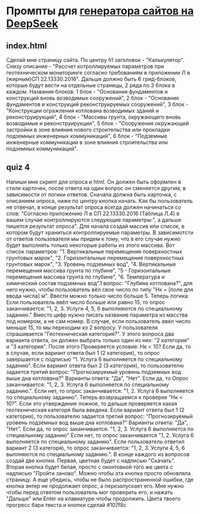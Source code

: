 # Промпты для [генератора сайтов на DeepSeek](https://huggingface.co/spaces/enzostvs/deepsite)

## index.html

Сделай мне страницу сайта. По центру h1 заголовок - "Калькулятор". Снизу описание - "Рассчет котроллируемых параметров при геотехническом мониторинге согласно требованиям в приложении Л в (жирным)СП 22.13330.2016". Дальше должно быть 6 грид-блоков, которые будут вести на отдельные страницы, 2 ряда по 3 блока в каждом. Названия блоков: 1 блок - "Основания фундаментов и конструкций вновь возводимых сооружений", 2 блок - "Основания фундаментов и конструкций реконструируемых сооружений", 3 блок - "Конструкции огражления котлована возводимых зданий и реконструирукций", 4 блок - "Массивы грунта, окружающего вновь возводимые и реконструирукции", 5 блок - "Сооружения окружающей застройки в зоне влияния нового строительства или прокладки подземных инженерных коммуникаций", 6 блок - "Подземные инженерные коммуникации в зоне влияния строительства или подземных коммуникаций".

## quiz 4
Напиши мне скрипт для опроса и html. Он должен быть оформлен в стиле карточек, после ответа на один вопрос он сменяется другим, в зависимости от логики ответов. Сначала должна быть карточка, с описанием опроса, ниже по центру кнопка начать. Как бы пользователь не отвечал, в конце результат опроса всегда должен начинаться со слов: "Согласно приложению Л в СП 22.13330.2016 (Таблица Л.4) в вашем случае контроллируются следующие параметры:", а дальше пишется результат опроса". Для начала создай массив или список, в котором будут храниться контроллируемые параметры. В зависимотсти от ответов пользователя мы придем к тому, что в его случае нужно будет выполнять только некоторые работы из этого массива. Вот список параметров: "1. Вертикальные перемещения поверхностных грунтовых марок", "2. Горизонтальные перемещения поверхностных грунтовых марок", "3. Уровень подземных вод", "4. Вертикальные перемещения массива грунта по глубине", "5 - Горизонтальные перемещения массива грунта по глубине", "6. Температура и химический состав подземных вод".1 вопрос: "Глубина котлована?", для него нужно, чтобы пользователь вёл свое число по типу "Hк = [поле для ввода числа] м". Ввести можно только число больше 5. Теперь логика: Если пользователь ввёл число больше или равно 15, то опрос заканчивается: "1, 2, 3. Услуги 4, 5, 6 выполняются по специальному заданию." Вместо цифр нужно писать название параметра из масства под номером, а не сам номер. В случае, если пользователь ввел число меньше 15, то мы переходим ко 2 вопросу. У пользователя спрашивается "Геотехническая категория?". У этого вопроса два варианта ответа, он должен выбрать только один из них: "2 категория" и "3 категория". После этого Проверяется условие: Hк < 10? Если да, то в случае, если вариант ответа был 1 (2 категория), то опрос завершается с подписью "1. Услуга 6 выполняется по специальному заданию". Если вариант ответа был 2 (3 категория), то пользователю задается третий вопрос: "Прогнозируемый уровень подземных вод выше дна котлована?" Варианты ответа: "Да", "Нет". Если да, то Опрос заканчивается: "1, 2, 3. Услуга 6 выполняется по специальному заданию.". Если нет, то опрос заканчивается: "1, 2. Услуга 6 выполняется по специальному заданию". Теперь возвращаемся к проверке "Hк < 10?". Если это утверждение ложное, то дальше проверяется какая геотехническая категоря была введена. Если вариант ответа был 1 (2 категория), то пользователю задается третий вопрос: "Прогнозируемый уровень подземных вод выше дна котлована?" Варианты ответа: "Да", "Нет". Если да, то опрос заканчивается: "1, 2, 3. Услуга 6 выполняется по специальному заданию" Если нет, то опрос заканчивается "1, 2. Услуга 6 выполняется по специальному заданию". Если пользователь ответил вариант 2 (3 категоря), то опрос заканчивается: "1, 2, 3. Услуги 4, 5, 6 выплняются по специальному заданию.". В конце каждого из вопросов создай две кнопки. Первая, цветная будет с надписью "Скачать". Вторая кнопка будет белая, просто с оконтовкой того же цвета с надписью "Пройти заново". Можно чтобы эта кнопка просто обновляла страницу. А еще убедись, чтобы не было распространенной ошибки, где кнопка энтер не продолжает опрос, а перезапускает его. Мне нужно чтобы перед ответом пользователь мог проверить его, и нажать "Дальше" или Enter на клавиатуре чтобы продолжить. Цвета твоего прогресс бара текста и кнопки сделай #107f8c

